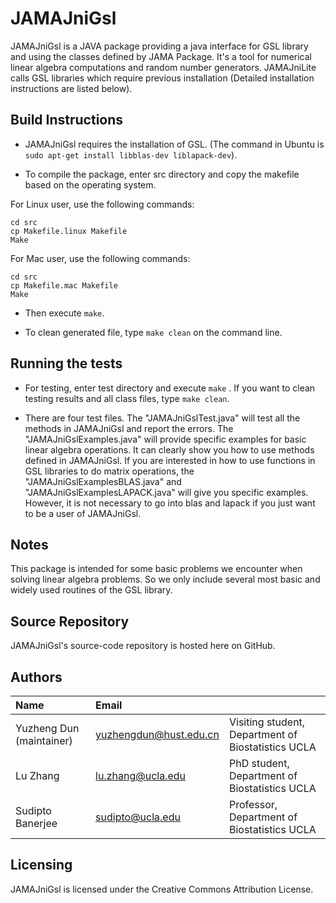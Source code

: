 # JAMAJniGsl
JAMAJniGsl is a JAVA package providing a java interface for GSL library and using the classes defined by JAMA Package. It's a tool for numerical linear algebra computations and random number generators. JAMAJniLite calls GSL libraries which require previous installation (Detailed installation instructions are listed below).


Build Instructions
------------------

* JAMAJniGsl requires the installation of GSL. (The command in Ubuntu is `sudo apt-get install libblas-dev liblapack-dev`). 

* To compile the package, enter src directory and copy the makefile based on the operating system.

For Linux user, use the following commands:
```
cd src
cp Makefile.linux Makefile
Make
```

For Mac user, use the following commands:
```
cd src
cp Makefile.mac Makefile
Make
```

* Then execute `make`.

* To clean generated file, type `make clean` on the command line.  

Running the tests
-----------------
* For testing, enter test directory and execute `make` . If you want to clean testing results and all class files, type `make clean`. 

* There are four test files. The "JAMAJniGslTest.java" will test all the methods in JAMAJniGsl and report the errors. The "JAMAJniGslExamples.java" will provide specific examples for basic linear algebra operations. It can clearly show you how to use methods defined in JAMAJniGsl. If you are interested in how to use functions in GSL libraries to do matrix operations, the "JAMAJniGslExamplesBLAS.java" and "JAMAJniGslExamplesLAPACK.java" will give you specific examples. However, it is not necessary to go into blas and lapack if you just want to be a user of JAMAJniGsl.

Notes
---------
This package is intended for some basic problems we encounter when solving linear algebra problems. So we only include several most basic and widely used routines of the GSL library.


Source Repository
-----------------
JAMAJniGsl's source-code repository is hosted here on GitHub.


Authors
---------

| Name   | Email       |              |
|:------ |:----------- | :----------- |
| Yuzheng Dun (maintainer)| yuzhengdun@hust.edu.cn   | Visiting student, Department of Biostatistics  UCLA|
| Lu Zhang | lu.zhang@ucla.edu    | PhD student, Department of Biostatistics UCLA  |                            
| Sudipto Banerjee | sudipto@ucla.edu   | Professor, Department of Biostatistics  UCLA |
<!--- --->
                             


Licensing
---------
JAMAJniGsl is licensed under the Creative Commons Attribution License. 



